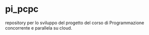 # pi_pcpc
repository per lo sviluppo del progetto del corso di Programmazione concorrente e parallela su cloud.
